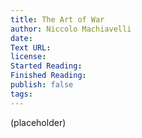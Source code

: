 ```yaml
---
title: The Art of War
author: Niccolo Machiavelli
date: 
Text URL: 
license: 
Started Reading: 
Finished Reading: 
publish: false
tags:
---
```

(placeholder)